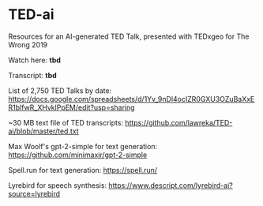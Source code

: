 # TED-ai
Resources for an AI-generated TED Talk, presented with TEDxgeo for The Wrong 2019

Watch here: **tbd**

Transcript: **tbd**

List of 2,750 TED Talks by date: https://docs.google.com/spreadsheets/d/1Yv_9nDl4ocIZR0GXU3OZuBaXxER1blfwR_XHvklPpEM/edit?usp=sharing

~30 MB text file of TED transcripts: https://github.com/lawreka/TED-ai/blob/master/ted.txt

Max Woolf's gpt-2-simple for text generation: https://github.com/minimaxir/gpt-2-simple

Spell.run for text generation: https://spell.run/

Lyrebird for speech synthesis: https://www.descript.com/lyrebird-ai?source=lyrebird
